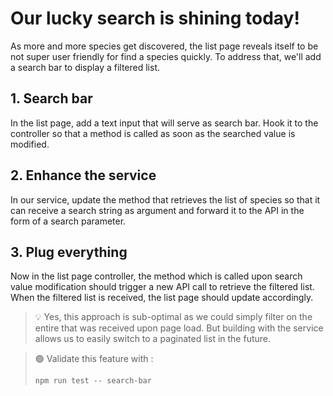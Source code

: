 # Our lucky search is shining today!

As more and more species get discovered, the list page reveals itself to be not super user friendly for find a species
quickly. To address that, we'll add a search bar to display a filtered list.

## 1. Search bar

In the list page, add a text input that will serve as search bar. Hook it to the controller so that a method is called
as soon as the searched value is modified.

## 2. Enhance the service

In our service, update the method that retrieves the list of species so that it can receive a search string as argument
and forward it to the API in the form of a search parameter.

## 3. Plug everything

Now in the list page controller, the method which is called upon search value modification should trigger a new API call
to retrieve the filtered list. When the filtered list is received, the list page should update accordingly.

> 💡 Yes, this approach is sub-optimal as we could simply filter on the entire that was received upon page load. But
> building with the service allows us to easily switch to a paginated list in the future.

> 🟢 Validate this feature with :
> ```shell
> npm run test -- search-bar
> ```
